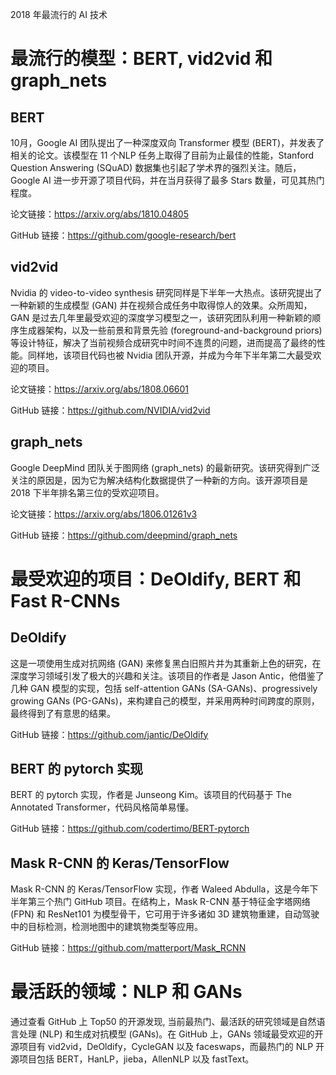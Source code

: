2018 年最流行的 AI 技术

# 最流行的模型：BERT, vid2vid 和 graph_nets
## BERT
10月，Google AI 团队提出了一种深度双向 Transformer 模型 (BERT)，并发表了相关的论文。该模型在 11 个NLP 任务上取得了目前为止最佳的性能，Stanford Question Answering (SQuAD) 数据集也引起了学术界的强烈关注。随后，Google AI 进一步开源了项目代码，并在当月获得了最多 Stars 数量，可见其热门程度。

论文链接：https://arxiv.org/abs/1810.04805

GitHub 链接：https://github.com/google-research/bert

## vid2vid
Nvidia 的 video-to-video synthesis 研究同样是下半年一大热点。该研究提出了一种新颖的生成模型 (GAN) 并在视频合成任务中取得惊人的效果。众所周知，GAN 是过去几年里最受欢迎的深度学习模型之一，该研究团队利用一种新颖的顺序生成器架构，以及一些前景和背景先验 (foreground-and-background priors) 等设计特征，解决了当前视频合成研究中时间不连贯的问题，进而提高了最终的性能。同样地，该项目代码也被 Nvidia 团队开源，并成为今年下半年第二大最受欢迎的项目。

论文链接：https://arxiv.org/abs/1808.06601

GitHub 链接：https://github.com/NVIDIA/vid2vid

## graph_nets
Google DeepMind 团队关于图网络 (graph_nets) 的最新研究。该研究得到广泛关注的原因是，因为它为解决结构化数据提供了一种新的方向。该开源项目是 2018 下半年排名第三位的受欢迎项目。

论文链接：https://arxiv.org/abs/1806.01261v3

GitHub 链接：https://github.com/deepmind/graph_nets


# 最受欢迎的项目：DeOldify,  BERT 和 Fast R-CNNs
## DeOldify
这是一项使用生成对抗网络 (GAN) 来修复黑白旧照片并为其重新上色的研究，在深度学习领域引发了极大的兴趣和关注。该项目的作者是 Jason Antic，他借鉴了几种 GAN 模型的实现，包括 self-attention GANs (SA-GANs)、progressively growing GANs (PG-GANs)，来构建自己的模型，并采用两种时间跨度的原则，最终得到了有意思的结果。

GitHub 链接：https://github.com/jantic/DeOldify

## BERT 的 pytorch 实现
BERT 的 pytorch 实现，作者是 Junseong Kim。该项目的代码基于 The Annotated Transformer，代码风格简单易懂。

GitHub 链接：https://github.com/codertimo/BERT-pytorch

##  Mask R-CNN 的 Keras/TensorFlow
Mask R-CNN 的 Keras/TensorFlow 实现，作者 Waleed Abdulla，这是今年下半年第三个热门 GitHub 项目。在结构上，Mask R-CNN 基于特征金字塔网络 (FPN) 和 ResNet101 为模型骨干，它可用于许多诸如 3D 建筑物重建，自动驾驶中的目标检测，检测地图中的建筑物类型等应用。

GitHub 链接：https://github.com/matterport/Mask_RCNN

# 最活跃的领域：NLP 和 GANs
通过查看 GitHub 上 Top50 的开源发现,  当前最热门、最活跃的研究领域是自然语言处理 (NLP) 和生成对抗模型 (GANs)。在 GitHub 上，GANs 领域最受欢迎的开源项目有 vid2vid，DeOldify，CycleGAN 以及 faceswaps，而最热门的 NLP 开源项目包括 BERT，HanLP，jieba，AllenNLP 以及 fastText。